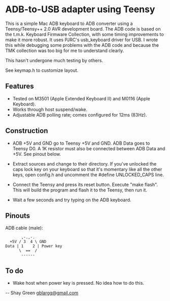 ADB-to-USB adapter using Teensy
===============================
This is a simple Mac ADB keyboard to ADB converter using a Teensy/Teensy++ 2.0 AVR development board. The ADB code is based on the t.m.k. Keyboard Firmware Collection, with some timing improvements to make it more robust. It uses PJRC's usb_keyboard driver for USB. I wrote this while debugging some problems with the ADB code and because the TMK collection was too big for me to understand clearly.

This hasn't undergone much testing by others.

See keymap.h to customize layout.


Features
--------
* Tested on M3501 (Apple Extended Keyboard II) and M0116 (Apple Keyboard).
* Works through host suspend/wake.
* Adjustable ADB polling rate; comes configured for 12ms (83Hz).


Construction
------------
* ADB +5V and GND go to Teensy +5V and GND. ADB Data goes to Teensy D0. A 1K resistor must also be connected between ADB Data and +5V. See pinout below.

* Extract sources and change to their directory. If you've unlocked the caps lock key on your keyboard so that it's momentary like all the other keys, open config.h and uncomment the #define UNLOCKED_CAPS line.

* Connect the Teensy and press its reset button. Execute "make flash". This will build the program and flash it to the Teensy, then run it.

* Wait a few seconds and try typing on the ADB keyboard.


Pinouts
-------
ADB cable (male):

	       ,-.,-.
	  +5V / 3  4 \ GND
	Data | 1    2 | Power key
	      \  ==  /
	       ------


To do
-----
* Wake host when power key is pressed. No idea how to do this.


-- 
Shay Green <gblargg@gmail.com>
